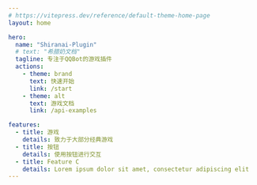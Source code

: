 ```yaml
---
# https://vitepress.dev/reference/default-theme-home-page
layout: home

hero:
  name: "Shiranai-Plugin"
  # text: "希腊奶文档"
  tagline: 专注于QQBot的游戏插件
  actions:
    - theme: brand
      text: 快速开始
      link: /start
    - theme: alt
      text: 游戏文档
      link: /api-examples

features:
  - title: 游戏
    details: 致力于大部分经典游戏
  - title: 按钮
    details: 使用按钮进行交互
  - title: Feature C
    details: Lorem ipsum dolor sit amet, consectetur adipiscing elit
---
```


